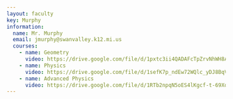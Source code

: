 ```yaml
---
layout: faculty
key: Murphy
information:
  name: Mr. Murphy
  email: jmurphy@swanvalley.k12.mi.us
  courses:
    - name: Geometry
      video: https://drive.google.com/file/d/1pxtc3ii4QADAFcTpZrvNhWH8AQbIalPZ/preview
    - name: Physics
      video: https://drive.google.com/file/d/1sefK7p_ndEw72WQlc_yDJ8BqVZkyPn3O/preview
    - name: Advanced Physics
      video: https://drive.google.com/file/d/1RTb2npqN5oES4lKgcf-t-69XqaLaDNOf/preview
---
```

